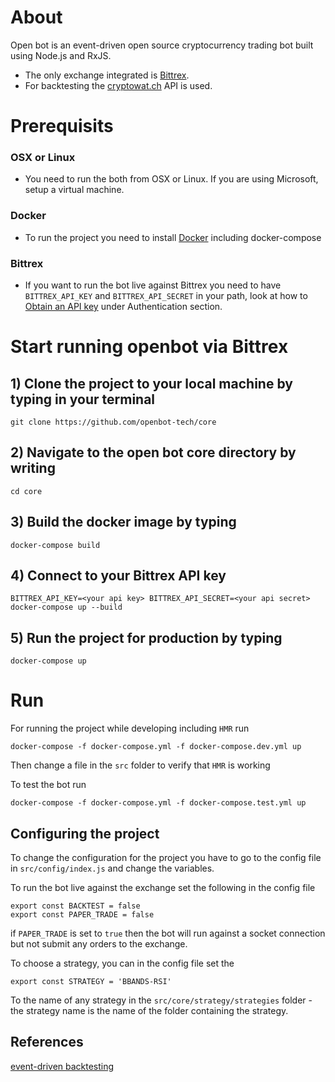 # About

Open bot is an event-driven open source cryptocurrency trading bot built using Node.js and RxJS.
- The only exchange integrated is [Bittrex](https://bittrex.com/).
- For backtesting the [cryptowat.ch](https://cryptowat.ch/) API is used.

# Prerequisits 

### OSX or Linux
- You need to run the both from OSX or Linux. If you are using Microsoft, setup a virtual machine. 

### Docker

- To run the project you need to install [Docker](https://www.docker.com/) including docker-compose

### Bittrex

- If you want to run the bot live against Bittrex you need to have `BITTREX_API_KEY` and `BITTREX_API_SECRET` in your path, look at how to [Obtain an API key](https://bittrex.github.io/api/v1-1) under Authentication section.

# Start running openbot via Bittrex

## 1) Clone the project to your local machine by typing in your terminal

`git clone https://github.com/openbot-tech/core`

## 2) Navigate to the open bot core directory by writing

`cd core`

## 3) Build the docker image by typing

`docker-compose build`

## 4) Connect to your Bittrex API key

`BITTREX_API_KEY=<your api key> BITTREX_API_SECRET=<your api secret> docker-compose up --build`

## 5) Run the project for production by typing

`docker-compose up`

# Run 





For running the project while developing including `HMR` run

`docker-compose -f docker-compose.yml -f docker-compose.dev.yml up`

Then change a file in the `src` folder to verify that `HMR` is working

To test the bot run

`docker-compose -f docker-compose.yml -f docker-compose.test.yml up`

## Configuring the project

To change the configuration for the project you have to go to the config file in `src/config/index.js` and change the variables.

To run the bot live against the exchange set the following in the config file

```
export const BACKTEST = false
export const PAPER_TRADE = false
```

if `PAPER_TRADE` is set to `true` then the bot will run against a socket connection but not submit any orders to the exchange.

To choose a strategy, you can in the config file set the

```
export const STRATEGY = 'BBANDS-RSI'
```

To the name of any strategy in the `src/core/strategy/strategies` folder - the strategy name is the name of the folder containing the strategy.

## References

[event-driven backtesting](https://www.quantstart.com/articles/Event-Driven-Backtesting-with-Python-Part-I)
